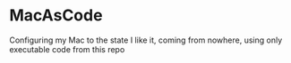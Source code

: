 # MacAsCode
Configuring my Mac to the state I like it, coming from nowhere, using only executable code from this repo
